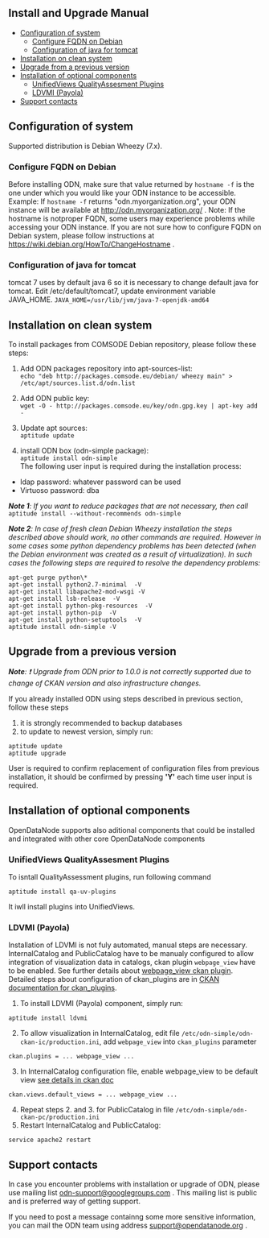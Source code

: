 Install and Upgrade Manual
---

- [Configuration of system](#configuration-of-system)
	- [Configure FQDN on Debian](#configure-fqdn-on-debian)
	- [Configuration of java for tomcat](#configuration-of-java-for-tomcat)
- [Installation on clean system](#installation-on-clean-system)
- [Upgrade from a previous version](#upgrade-from-a-previous-version)
- [Installation of optional components](#installation-of-optional-components)
	- [UnifiedViews QualityAssesment Plugins](#unifiedviews-qualityassesment-plugins)
	- [LDVMI (Payola)](#ldvmi-payola)
- [Support contacts](#support-contacts)

## Configuration of system

Supported distribution is Debian Wheezy (7.x).

### Configure FQDN on Debian

Before installing ODN, make sure that value returned by `hostname -f` is the one under which you would like your ODN instance to be accessible.
Example: If `hostname -f` returns "odn.myorganization.org", your ODN instance will be available at http://odn.myorganization.org/ .
Note: If the hostname is notproper FQDN, some users may experience problems while accessing your ODN instance.
If you are not sure how to configure FQDN on Debian system, please follow instructions at https://wiki.debian.org/HowTo/ChangeHostname .

### Configuration of java for tomcat
tomcat 7 uses by default java 6 so it is necessary to change default java for tomcat. Edit /etc/default/tomcat7, update environment variable JAVA_HOME.
`JAVA_HOME=/usr/lib/jvm/java-7-openjdk-amd64`

## Installation on clean system

To install packages from COMSODE Debian repository, please follow these steps:
 
1. Add ODN packages repository into apt-sources-list: <br>
`echo "deb http://packages.comsode.eu/debian/ wheezy main" > /etc/apt/sources.list.d/odn.list`

2. Add ODN public key: <br>
`wget -O - http://packages.comsode.eu/key/odn.gpg.key | apt-key add -`

3. Update apt sources: <br>
`aptitude update`

4. install ODN box (odn-simple package): <br>
`aptitude install odn-simple` <br>
The following user input is required during the installation process:
 * ldap password: whatever password can be used
 * Virtuoso password: dba

*__Note 1__: If you want to reduce packages that are not necessary, then call* <br>
```aptitude install --without-recommends odn-simple```

*__Note 2__: In case of fresh clean Debian Wheezy installation the steps described above should work, no other commands are required. However in some cases some python dependency problems has been detected (when the Debian environment was created as a result of virtualization).
In such cases the following steps are required to resolve the dependency problems:*
```
apt-get purge python\*
apt-get install python2.7-minimal  -V
apt-get install libapache2-mod-wsgi -V
apt-get install lsb-release  -V
apt-get install python-pkg-resources  -V
apt-get install python-pip  -V
apt-get install python-setuptools  -V
aptitude install odn-simple -V
```

## Upgrade from a previous version

*__Note__: :exclamation: Upgrade from ODN prior to 1.0.0 is not correctly supported due to change of CKAN version and also infrastructure changes.*

If you already installed ODN using steps described in previous section, follow these steps

1. it is strongly recommended to backup databases
2. to update to newest version, simply run:
```
aptitude update
aptitude upgrade
```
User is required to confirm replacement of configuration files from previous installation, it should be confirmed by pressing **'Y'** each time user input is required.

## Installation of optional components

OpenDataNode supports also aditional components that could be installed and integrated with other core OpenDataNode components

### UnifiedViews QualityAssesment Plugins

To isntall QualityAssessment plugins, run following command
```
aptitude install qa-uv-plugins
```
It iwll install plugins into UnifiedViews.

### LDVMI (Payola)

Installation of LDVMI is not fuly automated, manual steps are necessary. InternalCatalog and  PublicCatalog have to be manualy configured to allow integration of visualization data in catalogs, ckan plugin `webpage_view` have to be enabled. See  further details about [webpage_view ckan plugin](http://docs.ckan.org/en/ckan-2.3.1/maintaining/data-viewer.html#web-page-view).
Detailed steps about configuration of ckan_plugins are in [CKAN documentation for ckan_plugins](http://docs.ckan.org/en/ckan-2.3.1/maintaining/configuration.html#ckan-plugins).

1. To install LDVMI (Payola) component, simply run:
```
aptitude install ldvmi
```
2. To allow visualization in InternalCatalog, edit file `/etc/odn-simple/odn-ckan-ic/production.ini`, add `webpage_view` into `ckan_plugins` parameter
```
ckan.plugins = ... webpage_view ...
```
3. In InternalCatalog configuration file, enable webpage_view to be default view [see details in ckan doc](http://docs.ckan.org/en/ckan-2.3.1/maintaining/configuration.html#ckan-views-default-views)
```
ckan.views.default_views = ... webpage_view ...
```
4. Repeat steps 2. and 3. for PublicCatalog in file `/etc/odn-simple/odn-ckan-pc/production.ini`
5. Restart InternalCatalog and PublicCatalog:
```
service apache2 restart
```

## Support contacts

In case you encounter problems with installation or upgrade of ODN, please use mailing list odn-support@googlegroups.com . This mailing list is public and is preferred way of getting support.

If you need to post a message containng some more sensitive information, you can mail the ODN team using address support@opendatanode.org .
